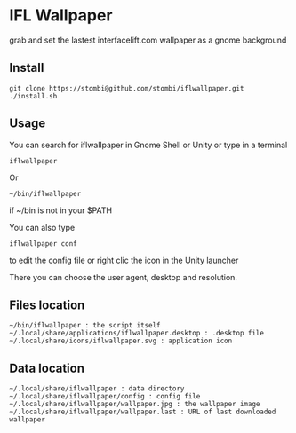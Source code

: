 
IFL Wallpaper
========================================

grab and set the lastest interfacelift.com wallpaper as a gnome background

Install
----------------------------------------

	git clone https://stombi@github.com/stombi/iflwallpaper.git
	./install.sh

Usage
----------------------------------------

You can search for iflwallpaper in Gnome Shell or Unity or type in a terminal

	iflwallpaper

Or

	~/bin/iflwallpaper

if ~/bin is not in your $PATH

You can also type

	iflwallpaper conf
	
to edit the config file or right clic the icon in the Unity launcher

There you can choose the user agent, desktop and resolution.


Files location
----------------------------------------

	~/bin/iflwallpaper : the script itself
	~/.local/share/applications/iflwallpaper.desktop : .desktop file
	~/.local/share/icons/iflwallpaper.svg : application icon

Data location
----------------------------------------

	~/.local/share/iflwallpaper : data directory
	~/.local/share/iflwallpaper/config : config file
	~/.local/share/iflwallpaper/wallpaper.jpg : the wallpaper image
	~/.local/share/iflwallpaper/wallpaper.last : URL of last downloaded wallpaper
